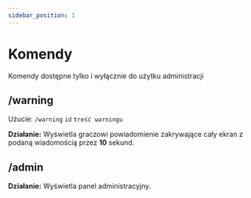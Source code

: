 ```yaml
---
sidebar_position: 1
---
```


# Komendy

Komendy dostępne tylko i wyłącznie do użytku administracji

## /warning

Użucie: `/warning` `id` `treść warningu`

**Działanie:** Wyświetla graczowi powiadomienie zakrywające cały ekran z podaną wiadomością przez **10** sekund.  

## /admin

**Działanie:** Wyświetla panel administracyjny.
